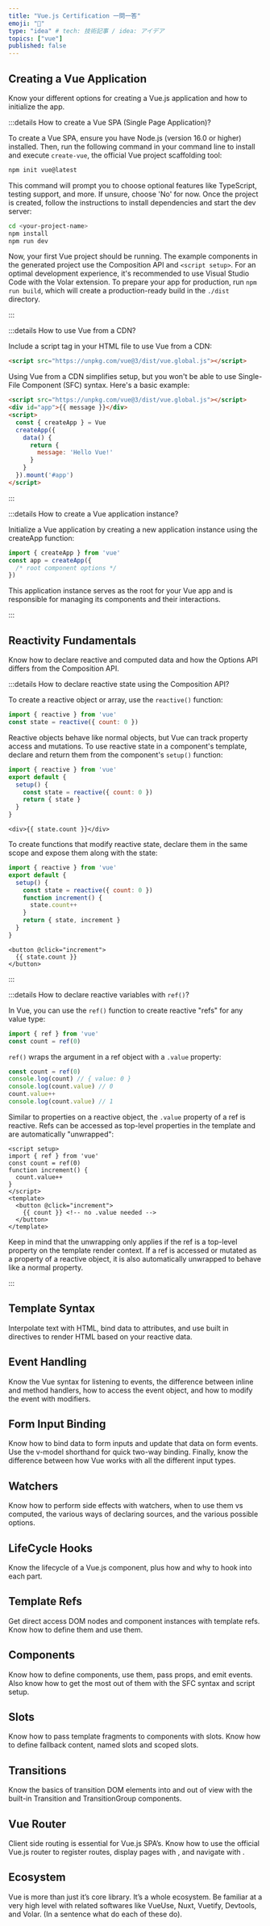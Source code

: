 ```yaml
---
title: "Vue.js Certification 一問一答"
emoji: "📜"
type: "idea" # tech: 技術記事 / idea: アイデア
topics: ["vue"]
published: false
---
```


## Creating a Vue Application

Know your different options for creating a Vue.js application and how to initialize the app.

:::details How to create a Vue SPA (Single Page Application)?

To create a Vue SPA, ensure you have Node.js (version 16.0 or higher) installed. Then, run the following command in your command line to install and execute `create-vue`, the official Vue project scaffolding tool:

```sh
npm init vue@latest
```

This command will prompt you to choose optional features like TypeScript, testing support, and more. If unsure, choose 'No' for now. Once the project is created, follow the instructions to install dependencies and start the dev server:

```sh
cd <your-project-name>
npm install
npm run dev
```

Now, your first Vue project should be running. The example components in the generated project use the Composition API and `<script setup>`. For an optimal development experience, it's recommended to use Visual Studio Code with the Volar extension. To prepare your app for production, run `npm run build`, which will create a production-ready build in the `./dist` directory.

:::

:::details How to use Vue from a CDN?

Include a script tag in your HTML file to use Vue from a CDN:

```html
<script src="https://unpkg.com/vue@3/dist/vue.global.js"></script>
```

Using Vue from a CDN simplifies setup, but you won't be able to use Single-File Component (SFC) syntax. Here's a basic example:

```html
<script src="https://unpkg.com/vue@3/dist/vue.global.js"></script>
<div id="app">{{ message }}</div>
<script>
  const { createApp } = Vue
  createApp({
    data() {
      return {
        message: 'Hello Vue!'
      }
    }
  }).mount('#app')
</script>
```

:::

:::details How to create a Vue application instance?

Initialize a Vue application by creating a new application instance using the createApp function:

```js
import { createApp } from 'vue'
const app = createApp({
  /* root component options */
})
```

This application instance serves as the root for your Vue app and is responsible for managing its components and their interactions.

:::

## Reactivity Fundamentals

Know how to declare reactive and computed data and how the Options API differs from the Composition API.

:::details How to declare reactive state using the Composition API?

To create a reactive object or array, use the `reactive()` function:

```js
import { reactive } from 'vue'
const state = reactive({ count: 0 })
```

Reactive objects behave like normal objects, but Vue can track property access and mutations. To use reactive state in a component's template, declare and return them from the component's `setup()` function:

```js
import { reactive } from 'vue'
export default {
  setup() {
    const state = reactive({ count: 0 })
    return { state }
  }
}
```

```vue
<div>{{ state.count }}</div>
```

To create functions that modify reactive state, declare them in the same scope and expose them along with the state:

```js
import { reactive } from 'vue'
export default {
  setup() {
    const state = reactive({ count: 0 })
    function increment() {
      state.count++
    }
    return { state, increment }
  }
}
```

```vue
<button @click="increment">
  {{ state.count }}
</button>
```

:::

:::details How to declare reactive variables with `ref()`?

In Vue, you can use the `ref()` function to create reactive "refs" for any value type:

```js
import { ref } from 'vue'
const count = ref(0)
```

`ref()` wraps the argument in a ref object with a `.value` property:

```js
const count = ref(0)
console.log(count) // { value: 0 }
console.log(count.value) // 0
count.value++
console.log(count.value) // 1
```

Similar to properties on a reactive object, the `.value` property of a ref is reactive. Refs can be accessed as top-level properties in the template and are automatically "unwrapped":

```vue
<script setup>
import { ref } from 'vue'
const count = ref(0)
function increment() {
  count.value++
}
</script>
<template>
  <button @click="increment">
    {{ count }} <!-- no .value needed -->
  </button>
</template>
```

Keep in mind that the unwrapping only applies if the ref is a top-level property on the template render context. If a ref is accessed or mutated as a property of a reactive object, it is also automatically unwrapped to behave like a normal property.

:::

## Template Syntax

Interpolate text with HTML, bind data to attributes, and use built in directives to render HTML based on your reactive data.

## Event Handling

Know the Vue syntax for listening to events, the difference between inline and method handlers, how to access the event object, and how to modify the event with modifiers.

## Form Input Binding

Know how to bind data to form inputs and update that data on form events. Use the v-model shorthand for quick two-way binding. Finally, know the difference between how Vue works with all the different input types.

## Watchers

Know how to perform side effects with watchers, when to use them vs computed, the various ways of declaring sources, and the various possible options.

## LifeCycle Hooks

Know the lifecycle of a Vue.js component, plus how and why to hook into each part.

## Template Refs

Get direct access DOM nodes and component instances with template refs. Know how to define them and use them.

## Components

Know how to define components, use them, pass props, and emit events. Also know how to get the most out of them with the SFC syntax and script setup.

## Slots

Know how to pass template fragments to components with slots. Know how to define fallback content, named slots and scoped slots.

## Transitions

Know the basics of transition DOM elements into and out of view with the built-in Transition and TransitionGroup components.

## Vue Router

Client side routing is essential for Vue.js SPA’s. Know how to use the official Vue.js router to register routes, display pages with <RouterView>, and navigate with <RouterLink>.

## Ecosystem

Vue is more than just it’s core library. It’s a whole ecosystem. Be familiar at a very high level with related softwares like VueUse, Nuxt, Vuetify, Devtools, and Volar. (In a sentence what do each of these do).


